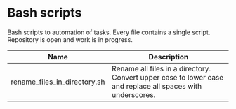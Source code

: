 # Bash scripts
Bash scripts to automation of tasks. Every file contains a single script. Repository is open and work is in progress.

| Name | Description |
| ------------ | ------------ |
| rename_files_in_directory.sh | Rename all files in a directory. Convert upper case to lower case and replace all spaces with underscores. |
